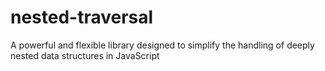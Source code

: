 # nested-traversal
A powerful and flexible library designed to simplify the handling of deeply nested data structures in JavaScript
